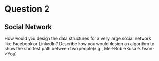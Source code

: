 # Question 2
## Social Network 
How would you design the data structures for a very large social network like Facebook or LinkedIn? Describe how you would design an algorithm to show the shortest path between two people(e.g., Me->Bob->Susa->Jason->You)
